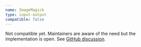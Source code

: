 ```yaml
---
name: ImageMagick
type: input-output
compatible: false
---
```

Not compatible yet. Maintainers are aware of the need but the implementation is open. See [GitHub discussion](https://github.com/ImageMagick/ImageMagick/discussions/6952).
